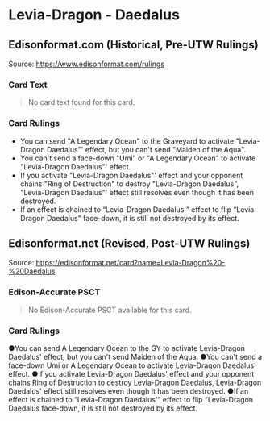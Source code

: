 # Levia-Dragon - Daedalus

## Edisonformat.com (Historical, Pre-UTW Rulings)

Source: https://www.edisonformat.com/rulings

### Card Text

> No card text found for this card.

### Card Rulings

*   You can send "A Legendary Ocean" to the Graveyard to activate "Levia-Dragon Daedalus"' effect, but you can't send "Maiden of the Aqua".
*   You can't send a face-down "Umi" or "A Legendary Ocean" to activate "Levia-Dragon Daedalus"' effect.
*   If you activate "Levia-Dragon Daedalus"' effect and your opponent chains "Ring of Destruction" to destroy "Levia-Dragon Daedalus", "Levia-Dragon Daedalus"' effect still resolves even though it has been destroyed.
*   If an effect is chained to “Levia-Dragon Daedalus'” effect to flip “Levia-Dragon Daedalus" face-down, it is still not destroyed by its effect.

## Edisonformat.net (Revised, Post-UTW Rulings)

Source: https://edisonformat.net/card?name=Levia-Dragon%20-%20Daedalus

### Edison-Accurate PSCT

> No Edison-Accurate PSCT available for this card.

### Card Rulings

●You can send A Legendary Ocean to the GY to activate Levia-Dragon Daedalus' effect, but you can't send Maiden of the Aqua.
●You can't send a face-down Umi or A Legendary Ocean to activate Levia-Dragon Daedalus' effect.
●If you activate Levia-Dragon Daedalus' effect and your opponent chains Ring of Destruction to destroy Levia-Dragon Daedalus, Levia-Dragon Daedalus' effect still resolves even though it has been destroyed.
●If an effect is chained to “Levia-Dragon Daedalus'” effect to flip “Levia-Dragon Daedalus face-down, it is still not destroyed by its effect.
            